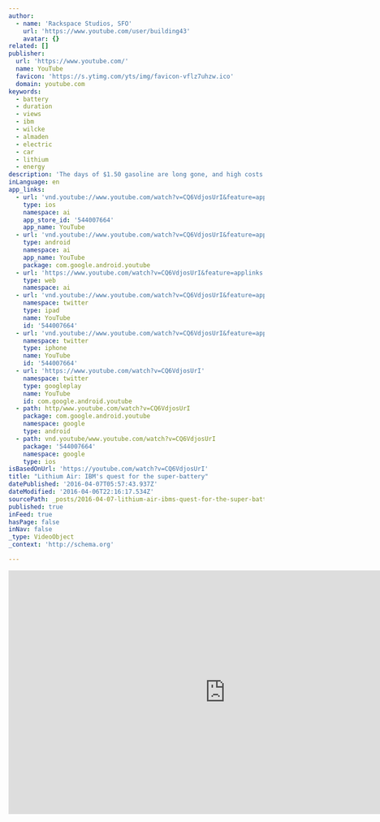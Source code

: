 ```yaml
---
author:
  - name: 'Rackspace Studios, SFO'
    url: 'https://www.youtube.com/user/building43'
    avatar: {}
related: []
publisher:
  url: 'https://www.youtube.com/'
  name: YouTube
  favicon: 'https://s.ytimg.com/yts/img/favicon-vflz7uhzw.ico'
  domain: youtube.com
keywords:
  - battery
  - duration
  - views
  - ibm
  - wilcke
  - almaden
  - electric
  - car
  - lithium
  - energy
description: 'The days of $1.50 gasoline are long gone, and high costs coupled with environmental concerns have ignited a search for the battery that will power the cars of the future. IBM is at the forefront of this effort with its development of the lithium air super-battery.'
inLanguage: en
app_links:
  - url: 'vnd.youtube://www.youtube.com/watch?v=CQ6VdjosUrI&feature=applinks'
    type: ios
    namespace: ai
    app_store_id: '544007664'
    app_name: YouTube
  - url: 'vnd.youtube://www.youtube.com/watch?v=CQ6VdjosUrI&feature=applinks'
    type: android
    namespace: ai
    app_name: YouTube
    package: com.google.android.youtube
  - url: 'https://www.youtube.com/watch?v=CQ6VdjosUrI&feature=applinks'
    type: web
    namespace: ai
  - url: 'vnd.youtube://www.youtube.com/watch?v=CQ6VdjosUrI&feature=applinks'
    namespace: twitter
    type: ipad
    name: YouTube
    id: '544007664'
  - url: 'vnd.youtube://www.youtube.com/watch?v=CQ6VdjosUrI&feature=applinks'
    namespace: twitter
    type: iphone
    name: YouTube
    id: '544007664'
  - url: 'https://www.youtube.com/watch?v=CQ6VdjosUrI'
    namespace: twitter
    type: googleplay
    name: YouTube
    id: com.google.android.youtube
  - path: http/www.youtube.com/watch?v=CQ6VdjosUrI
    package: com.google.android.youtube
    namespace: google
    type: android
  - path: vnd.youtube/www.youtube.com/watch?v=CQ6VdjosUrI
    package: '544007664'
    namespace: google
    type: ios
isBasedOnUrl: 'https://youtube.com/watch?v=CQ6VdjosUrI'
title: "Lithium Air: IBM's quest for the super-battery"
datePublished: '2016-04-07T05:57:43.937Z'
dateModified: '2016-04-06T22:16:17.534Z'
sourcePath: _posts/2016-04-07-lithium-air-ibms-quest-for-the-super-battery.md
published: true
inFeed: true
hasPage: false
inNav: false
_type: VideoObject
_context: 'http://schema.org'

---
```

<iframe src="https://cdn.embedly.com/widgets/media.html?src=https%3A%2F%2Fwww.youtube.com%2Fembed%2FCQ6VdjosUrI%3Ffeature%3Doembed&amp;url=https%3A%2F%2Fwww.youtube.com%2Fwatch%3Fv%3DCQ6VdjosUrI&amp;image=https%3A%2F%2Fi.ytimg.com%2Fvi%2FCQ6VdjosUrI%2Fhqdefault.jpg&amp;key=b7d04c9b404c499eba89ee7072e1c4f7&amp;type=text%2Fhtml&amp;schema=youtube" width="854" height="480" scrolling="no" frameborder="0" allowfullscreen="allowfullscreen" style=""></iframe>